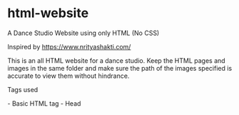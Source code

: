 # html-website
A Dance Studio Website using only HTML (No CSS)

Inspired by https://www.nrityashakti.com/

This is an all HTML website for a dance studio. Keep the HTML pages and images in the same folder and make sure the path of the images specified is accurate to view them without hindrance.

Tags used 
<html> - Basic HTML tag
<head> - Head
<title> - Title of the webpage
<body> - Body
<p> - Paragraph
<table> - Table
<img> - Image
<footer> - Footer
<a> - Anchor tag used for linking 
<font> - Font tag used for formatting text
<br> - Break 
<hr> - Horizontal Line 


 

